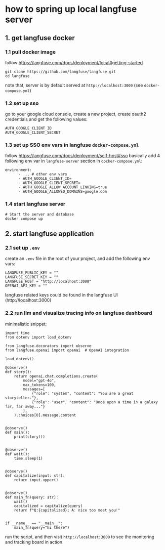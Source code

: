 # how to spring up local langfuse server

## 1. get langfuse docker

### 1.1 pull docker image
follow https://langfuse.com/docs/deployment/local#getting-started
```
git clone https://github.com/langfuse/langfuse.git
cd langfuse
```
note that, server is by default served at `http://localhost:3000` (see `docker-compose.yml`)

### 1.2 set up sso
go to your google cloud console, create a new project, create oauth2 credentials
and get the following values:
```
AUTH_GOOGLE_CLIENT_ID
AUTH_GOOGLE_CLIENT_SECRET
```

### 1.3 set up SSO env vars in langfuse `docker-compose.yml`
follow https://langfuse.com/docs/deployment/self-host#sso
basically add 4 following env var in `langfuse-server` section in `docker-compose.yml`:
```
environment:
      - ... # other env vars
      - AUTH_GOOGLE_CLIENT_ID=
      - AUTH_GOOGLE_CLIENT_SECRET=
      - AUTH_GOOGLE_ALLOW_ACCOUNT_LINKING=true
      - AUTH_GOOGLE_ALLOWED_DOMAINS=google.com
```

### 1.4 start langfuse server
```
# Start the server and database
docker compose up
```

## 2. start langfuse application

### 2.1 set up `.env`
create an `.env` file in the root of your project, and add the following env vars:
```
LANGFUSE_PUBLIC_KEY = ""
LANGFUSE_SECRET_KEY = ""
LANGFUSE_HOST = "http://localhost:3000"
OPENAI_API_KEY = ""
```
langfuse related keys could be found in the langfuse UI (http://localhost:3000)


### 2.2 run llm and visualize tracing info on langfuse dashboard

minimalistic snippet:
```commandline
import time
from dotenv import load_dotenv

from langfuse.decorators import observe
from langfuse.openai import openai  # OpenAI integration

load_dotenv()

@observe()
def story():
    return openai.chat.completions.create(
        model="gpt-4o",
        max_tokens=100,
        messages=[
            {"role": "system", "content": "You are a great storyteller."},
            {"role": "user", "content": "Once upon a time in a galaxy far, far away..."}
        ],
    ).choices[0].message.content


@observe()
def main():
    print(story())


@observe()
def wait():
    time.sleep(1)


@observe()
def capitalize(input: str):
    return input.upper()


@observe()
def main_fn(query: str):
    wait()
    capitalized = capitalize(query)
    return f"Q:{capitalized}; A: nice too meet you!"


if __name__ == "__main__":
    main_fn(query="hi there")
```
run the script, and then visit `http://localhost:3000` to see the monitoring and tracking board in action.

